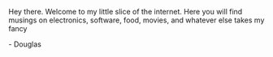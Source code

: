 Hey there.  Welcome to my little slice of the internet. 
Here you will find musings on electronics, software, food,
movies, and whatever else takes my fancy

\- Douglas



